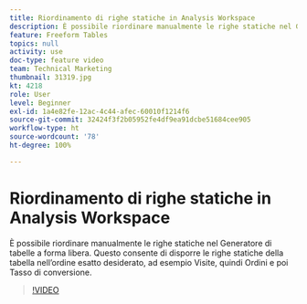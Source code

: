 ```yaml
---
title: Riordinamento di righe statiche in Analysis Workspace
description: È possibile riordinare manualmente le righe statiche nel Generatore di tabelle a forma libera. Questo consente di disporre le righe statiche della tabella nell’ordine esatto desiderato, ad esempio Visite, quindi Ordini e poi Tasso di conversione.
feature: Freeform Tables
topics: null
activity: use
doc-type: feature video
team: Technical Marketing
thumbnail: 31319.jpg
kt: 4218
role: User
level: Beginner
exl-id: 1a4e82fe-12ac-4c44-afec-60010f1214f6
source-git-commit: 32424f3f2b05952fe4df9ea91dcbe51684cee905
workflow-type: ht
source-wordcount: '78'
ht-degree: 100%

---
```


# Riordinamento di righe statiche in Analysis Workspace

È possibile riordinare manualmente le righe statiche nel Generatore di tabelle a forma libera. Questo consente di disporre le righe statiche della tabella nell’ordine esatto desiderato, ad esempio Visite, quindi Ordini e poi Tasso di conversione.

>[!VIDEO](https://video.tv.adobe.com/v/31319/?quality=12)
